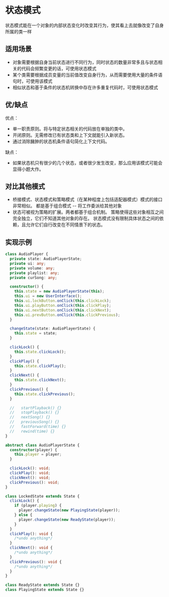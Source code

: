 # 状态模式

状态模式能在一个对象的内部状态变化时改变其行为，使其看上去就像改变了自身所属的类一样

## 适用场景

- 对象需要根据自身当前状态进行不同行为，同时状态的数量非常多且与状态相关的代码会频繁变更的话，可使用状态模式
- 某个类需要根据成员变量的当前值改变自身行为，从而需要使用大量的条件语句时，可使用该模式
- 相似状态和基于条件的状态机转换中存在许多重复代码时，可使用状态模式

## 优/缺点

优点：

- 单一职责原则。将与特定状态相关的代码放在单独的类中。
- 开闭原则。无需修改已有状态类和上下文就能引入新状态。
- 通过消除臃肿的状态机条件语句简化上下文代码。

缺点：

- 如果状态机只有很少的几个状态，或者很少发生改变，那么应用该模式可能会显得小题大作。

## 对比其他模式

- 桥接模式、状态模式和策略模式（在某种程度上包括适配器模式）模式的接口非常相似。
  都是基于组合模式 -- 将工作委派给其他对象
- 状态可被视为策略的扩展。两者都基于组合机制。
  策略使得这些对象相互之间完全独立，它们不知道其他对象的存在。
  状态模式没有限制具体状态之间的依赖，且允许它们自行改变在不同情景下的状态。

## 实现示例

```ts
class AudioPlayer {
  private state: AudioPlayerState;
  private ui: any;
  private volume: any;
  private playlist: any;
  private curSong: any;

  constructor() {
    this.state = new AudioPlayerState(this);
    this.ui = new UserInterface();
    this.ui.lockButton.onClick(this.clickLock);
    this.ui.playButton.onClick(this.clickPlay);
    this.ui.nextButton.onClick(this.clickNext);
    this.ui.prevButton.onClick(this.clickPrevious);
  }

  changeState(state: AudioPlayerState) {
    this.state = state;
  }

  clickLock() {
    this.state.clickLock();
  }
  clickPlay() {
    this.state.clickPlay();
  }
  clickNext() {
    this.state.clickNext();
  }
  clickPrevious() {
    this.state.clickPrevious();
  }

  //   startPlayback() {}
  //   stopPlayback() {}
  //   nextSong() {}
  //   previousSong() {}
  //   fastForward(time) {}
  //   rewind(time) {}
}

abstract class AudioPlayerState {
  constructor(player) {
    this.player = player;
  }

  clickLock(): void;
  clickPlay(): void;
  clickNext(): void;
  clickPrevious(): void;
}

class LockedState extends State {
  clickLock() {
    if (player.playing) {
      player.changeState(new PlayingState(player));
    } else {
      player.changeState(new ReadyState(player));
    }
  }
  clickPlay(): void {
    /*undo anything*/
  }
  clickNext(): void {
    /*undo anything*/
  }
  clickPrevious(): void {
    /*undo anything*/
  }
}

class ReadyState extends State {}
class PlayingState extends State {}
```
